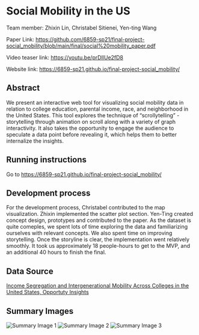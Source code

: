 # Social Mobility in the US

Team member: Zhixin Lin, Christabel Sitienei, Yen-ting Wang

Paper Link: https://github.com/6859-sp21/final-project-social_mobility/blob/main/final/social%20mobility_paper.pdf

Video teaser link: https://youtu.be/prDIlUe2fD8

Website link: https://6859-sp21.github.io/final-project-social_mobility/

## Abstract
We present an interactive web tool for visualizing social mobility data in relation to college education, parental income, race, and neighborhood in the United States. This tool explores the technique of “scrollytelling” - storytelling through animation on scroll along with a variety of graph interactivity. It also takes the opportunity to engage the audience to speculate a data point before revealing it, which helps them to better internalize the insights.

## Running instructions
Go to https://6859-sp21.github.io/final-project-social_mobility/

## Development process
For the development process, Christabel contributed to the map visualization. Zhixin implemented the scatter plot section.  Yen-Ting created concept design, prototypes and contributed to the paper. As the dataset is quite comeples, we spent lots of time exploring the data and familiarizing ourselves with relevant concepts. We also spent time on improving storytelling. Once the storyline is clear, the implementation went relatively smoothly. It took us approximately 18 people-hours to get to the MVP, and an additional 40 hours to finish the final. 

## Data Source
[Income Segregation and Intergenerational Mobility Across Colleges in the United States, Opportuty Insights](https://opportunityinsights.org/data/?geographic_level=0&topic=0&paper_id=3084#resource-listing)

## Summary Images
![Summary Image 1](https://github.com/6859-sp21/final-project-social_mobility/blob/main/media/summary1.jpg)
![Summary Image 2](https://github.com/6859-sp21/final-project-social_mobility/blob/main/media/summary2.jpg)
![Summary Image 3](https://github.com/6859-sp21/final-project-social_mobility/blob/main/media/summary3.jpg)
